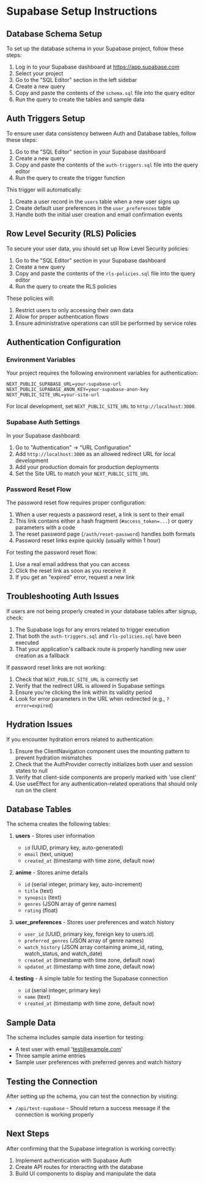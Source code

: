 # Supabase Setup Instructions

## Database Schema Setup

To set up the database schema in your Supabase project, follow these steps:

1. Log in to your Supabase dashboard at https://app.supabase.com
2. Select your project
3. Go to the "SQL Editor" section in the left sidebar
4. Create a new query
5. Copy and paste the contents of the `schema.sql` file into the query editor
6. Run the query to create the tables and sample data

## Auth Triggers Setup

To ensure user data consistency between Auth and Database tables, follow these steps:

1. Go to the "SQL Editor" section in your Supabase dashboard
2. Create a new query
3. Copy and paste the contents of the `auth-triggers.sql` file into the query editor
4. Run the query to create the trigger function

This trigger will automatically:
1. Create a user record in the `users` table when a new user signs up
2. Create default user preferences in the `user_preferences` table
3. Handle both the initial user creation and email confirmation events

## Row Level Security (RLS) Policies

To secure your user data, you should set up Row Level Security policies:

1. Go to the "SQL Editor" section in your Supabase dashboard
2. Create a new query
3. Copy and paste the contents of the `rls-policies.sql` file into the query editor
4. Run the query to create the RLS policies

These policies will:
1. Restrict users to only accessing their own data
2. Allow for proper authentication flows
3. Ensure administrative operations can still be performed by service roles

## Authentication Configuration

### Environment Variables

Your project requires the following environment variables for authentication:

```
NEXT_PUBLIC_SUPABASE_URL=your-supabase-url
NEXT_PUBLIC_SUPABASE_ANON_KEY=your-supabase-anon-key
NEXT_PUBLIC_SITE_URL=your-site-url
```

For local development, set `NEXT_PUBLIC_SITE_URL` to `http://localhost:3000`.

### Supabase Auth Settings

In your Supabase dashboard:

1. Go to "Authentication" → "URL Configuration"
2. Add `http://localhost:3000` as an allowed redirect URL for local development
3. Add your production domain for production deployments
4. Set the Site URL to match your `NEXT_PUBLIC_SITE_URL`

### Password Reset Flow

The password reset flow requires proper configuration:

1. When a user requests a password reset, a link is sent to their email
2. This link contains either a hash fragment (`#access_token=...`) or query parameters with a code
3. The reset password page (`/auth/reset-password`) handles both formats
4. Password reset links expire quickly (usually within 1 hour)

For testing the password reset flow:
1. Use a real email address that you can access
2. Click the reset link as soon as you receive it
3. If you get an "expired" error, request a new link

## Troubleshooting Auth Issues

If users are not being properly created in your database tables after signup, check:

1. The Supabase logs for any errors related to trigger execution
2. That both the `auth-triggers.sql` and `rls-policies.sql` have been executed
3. That your application's callback route is properly handling new user creation as a fallback

If password reset links are not working:
1. Check that `NEXT_PUBLIC_SITE_URL` is correctly set
2. Verify that the redirect URL is allowed in Supabase settings
3. Ensure you're clicking the link within its validity period
4. Look for error parameters in the URL when redirected (e.g., `?error=expired`)

## Hydration Issues

If you encounter hydration errors related to authentication:
1. Ensure the ClientNavigation component uses the mounting pattern to prevent hydration mismatches
2. Check that the AuthProvider correctly initializes both user and session states to null
3. Verify that client-side components are properly marked with 'use client'
4. Use useEffect for any authentication-related operations that should only run on the client

## Database Tables

The schema creates the following tables:

1. **users** - Stores user information
   - `id` (UUID, primary key, auto-generated)
   - `email` (text, unique)
   - `created_at` (timestamp with time zone, default now)

2. **anime** - Stores anime details
   - `id` (serial integer, primary key, auto-increment)
   - `title` (text)
   - `synopsis` (text)
   - `genres` (JSON array of genre names)
   - `rating` (float)

3. **user_preferences** - Stores user preferences and watch history
   - `user_id` (UUID, primary key, foreign key to users.id)
   - `preferred_genres` (JSON array of genre names)
   - `watch_history` (JSON array containing anime_id, rating, watch_status, and watch_date)
   - `created_at` (timestamp with time zone, default now)
   - `updated_at` (timestamp with time zone, default now)

4. **testing** - A simple table for testing the Supabase connection
   - `id` (serial integer, primary key)
   - `name` (text)
   - `created_at` (timestamp with time zone, default now)

## Sample Data

The schema includes sample data insertion for testing:
- A test user with email 'test@example.com'
- Three sample anime entries
- Sample user preferences with preferred genres and watch history

## Testing the Connection

After setting up the schema, you can test the connection by visiting:
- `/api/test-supabase` - Should return a success message if the connection is working properly

## Next Steps

After confirming that the Supabase integration is working correctly:
1. Implement authentication with Supabase Auth
2. Create API routes for interacting with the database
3. Build UI components to display and manipulate the data 